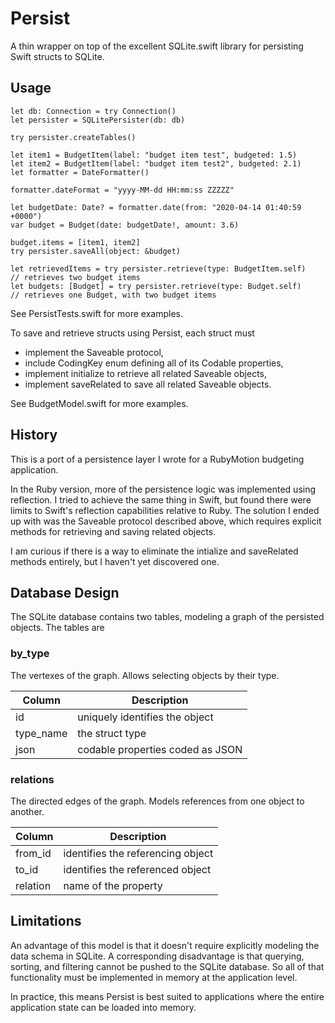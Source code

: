 # Persist

A thin wrapper on top of the excellent SQLite.swift library for persisting Swift structs to SQLite.

## Usage

```
let db: Connection = try Connection()
let persister = SQLitePersister(db: db)

try persister.createTables()

let item1 = BudgetItem(label: "budget item test", budgeted: 1.5)
let item2 = BudgetItem(label: "budget item test2", budgeted: 2.1)
let formatter = DateFormatter()

formatter.dateFormat = "yyyy-MM-dd HH:mm:ss ZZZZZ"

let budgetDate: Date? = formatter.date(from: "2020-04-14 01:40:59 +0000")
var budget = Budget(date: budgetDate!, amount: 3.6)

budget.items = [item1, item2]
try persister.saveAll(object: &budget)

let retrievedItems = try persister.retrieve(type: BudgetItem.self)
// retrieves two budget items
let budgets: [Budget] = try persister.retrieve(type: Budget.self)
// retrieves one Budget, with two budget items
```

See PersistTests.swift for more examples.

To save and retrieve structs using Persist, each struct must

* implement the Saveable protocol,
* include CodingKey enum defining all of its Codable properties,
* implement initialize to retrieve all related Saveable objects,
* implement saveRelated to save all related Saveable objects.

See BudgetModel.swift for more examples.

## History

This is a port of a persistence layer I wrote for a RubyMotion budgeting application.

In the Ruby version, more of the persistence logic was implemented using reflection.  I tried to achieve the same thing in Swift, but found there were limits to Swift's reflection capabilities relative to Ruby.  The solution I ended up with was the Saveable protocol described above, which requires explicit methods for retrieving and saving related objects.

I am curious if there is a way to eliminate the intialize and saveRelated methods entirely, but I haven't yet discovered one.

## Database Design

The SQLite database contains two tables, modeling a graph of the persisted objects.  The tables are

### by_type

The vertexes of the graph.  Allows selecting objects by their type.

|Column|Description|
|---------|-------------|
|id|uniquely identifies the object|
|type_name|the struct type|
|json|codable properties coded as JSON|

### relations

The directed edges of the graph.  Models references from one object to another.

|Column|Description|
|---------|-------------|
|from_id|identifies the referencing object|
|to_id|identifies the referenced object|
|relation|name of the property|

## Limitations

An advantage of this model is that it doesn't require explicitly modeling the data schema in SQLite.  A corresponding disadvantage is that querying, sorting, and filtering cannot be pushed to the SQLite database.  So all of that functionality must be implemented in memory at the application level.

In practice, this means Persist is best suited to applications where the entire application state can be loaded into memory.

